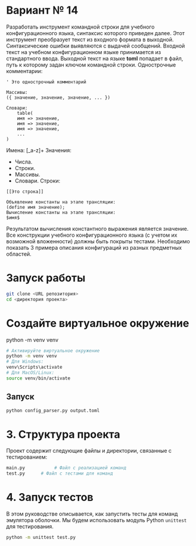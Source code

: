 # Вариант № 14
Разработать инструмент командной строки для учебного конфигурационного
языка, синтаксис которого приведен далее. Этот инструмент преобразует текст из
входного формата в выходной. Синтаксические ошибки выявляются с выдачей
сообщений.
Входной текст на учебном конфигурационном языке принимается из
стандартного ввода. Выходной текст на языке **toml** попадает в файл, путь к
которому задан ключом командной строки.
Однострочные комментарии:
```
' Это однострочный комментарий
```

```
Массивы:
({ значение, значение, значение, ... })
```

```
Словари:
    table(
    имя => значение,
    имя => значение,
    имя => значение,
    ...
)
```
Имена:
[_a-z]+
Значения:
- Числа.
- Строки.
- Массивы.
- Словари.
Строки:
```
[[Это строка]]
```
```
Объявление константы на этапе трансляции:
(define имя значение);
Вычисление константы на этапе трансляции:
$имя$
```
Результатом вычисления константного выражения является значение.
Все конструкции учебного конфигурационного языка (с учетом их
возможной вложенности) должны быть покрыты тестами. Необходимо показать 3
примера описания конфигураций из разных предметных областей.


# Запуск работы
```bash
git clone <URL репозитория>
cd <директория проекта>
```

# Создайте виртуальное окружение
python -m venv venv

```bash
# Активируйте виртуальное окружение
python -m venv venv
# Для Windows:
venv\Scripts\activate
# Для MacOS/Linux:
source venv/bin/activate
```

## Запуск
```bash
python config_parser.py output.toml
```

# 3. Структура проекта
Проект содержит следующие файлы и директории, связанные с тестированием:
```bash
main.py           # Файл с реализацией команд
test.py      # Файл с тестами для команд
```

# 4. Запуск тестов
В этом руководстве описывается, как запустить тесты для команд эмулятора оболочки. Мы будем использовать модуль Python `unittest` для тестирования.
```bash
python -m unittest test.py
```